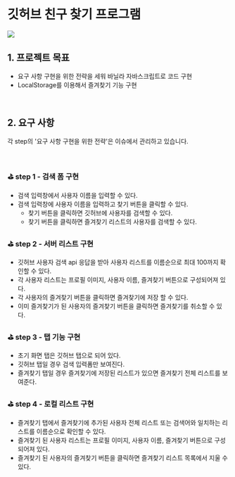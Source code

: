 # 깃허브 친구 찾기 프로그램

![](https://images.velog.io/images/seong-dodo/post/d0c4e886-e0d7-4617-9332-64d91a8627c7/%E1%84%92%E1%85%AA%E1%84%86%E1%85%A7%E1%86%AB-%E1%84%80%E1%85%B5%E1%84%85%E1%85%A9%E1%86%A8-2021-10-18-%E1%84%8B%E1%85%A9%E1%84%92%E1%85%AE-10.00.17.gif)

## 1. 프로젝트 목표

- 요구 사항 구현을 위한 전략을 세워 바닐라 자바스크립트로 코드 구현
- LocalStorage를 이용해서 즐겨찾기 기능 구현

<br />


## 2. 요구 사항
각 step의 '요구 사항 구현을 위한 전략'은 이슈에서 관리하고 있습니다.

<br />

### ⛳  step 1 - 검색 폼 구현

- 검색 입력창에서 사용자 이름을 입력할 수 있다.
- 검색 입력창에 사용자 이름을 입력하고 찾기 버튼을 클릭할 수 있다.
    - 찾기 버튼을 클릭하면 깃허브에 사용자를 검색할 수 있다.
    - 찾기 버튼을 클릭하면 즐겨찾기 리스트의 사용자를 검색할 수 있다.

### ⛳  step 2 - 서버 리스트 구현

- 깃허브 사용자 검색 api 응답을 받아 사용자 리스트를 이름순으로 최대 100까지 확인할 수 있다.
- 각 사용자 리스트는 프로필 이미지, 사용자 이름, 즐겨찾기 버튼으로 구성되어져 있다.
- 각 사용자의 즐겨찾기 버튼을 클릭하면 즐겨찾기에 저장 할 수 있다.
- 이미 즐겨찾기가 된 사용자의 즐겨찾기 버튼을 클릭하면 즐겨찾기를 취소할 수 있다.

### ⛳  step 3 - 탭 기능 구현 

- 초기 화면 탭은 깃허브 탭으로 되어 있다.
- 깃허브 탭일 경우 검색 입력폼만 보여진다.
- 즐겨찾기 탭일 경우 즐겨찾기에 저장된 리스트가 있으면 즐겨찾기 전체 리스트를 보여준다.

### ⛳  step 4 - 로컬 리스트 구현

- 즐겨찾기 탭에서 즐겨찾기에 추가된 사용자 전체 리스트 또는 검색어와 일치하는 리스트를 이름순으로 확인할 수 있다.
- 즐겨찾기 된 사용자 리스트는 프로필 이미지, 사용자 이름, 즐겨찾기 버튼으로 구성되어져 있다.
- 즐겨찾기 된 사용자의 즐겨찾기 버튼을 클릭하면 즐겨찾기 리스트 목록에서 지울 수 있다.


